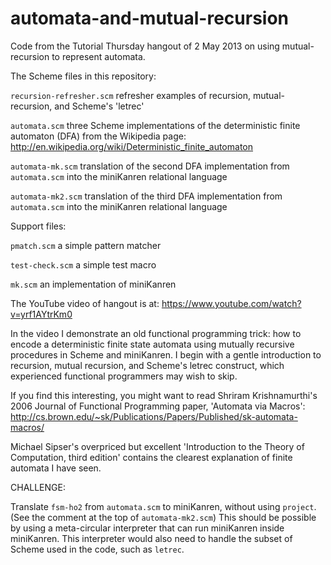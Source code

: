 automata-and-mutual-recursion
=============================

Code from the Tutorial Thursday hangout of 2 May 2013 on using mutual-recursion to represent automata.

The Scheme files in this repository:

`recursion-refresher.scm`
refresher examples of recursion, mutual-recursion, and Scheme's 'letrec'

`automata.scm`
three Scheme implementations of the deterministic finite automaton (DFA) from the Wikipedia page:
http://en.wikipedia.org/wiki/Deterministic_finite_automaton

`automata-mk.scm`
translation of the second DFA implementation from `automata.scm` into the miniKanren relational language

`automata-mk2.scm`
translation of the third DFA implementation from `automata.scm` into the miniKanren relational language

Support files:

`pmatch.scm`
a simple pattern matcher

`test-check.scm`
a simple test macro

`mk.scm`
an implementation of miniKanren



The YouTube video of hangout is at: https://www.youtube.com/watch?v=yrf1AYtrKm0

In the video I demonstrate an old functional programming trick: how to encode a deterministic finite state automata using mutually recursive procedures in Scheme and miniKanren.  I begin with a gentle introduction to recursion, mutual recursion, and Scheme's letrec construct, which experienced functional programmers may wish to skip.

If you find this interesting, you might want to read Shriram Krishnamurthi's 2006 Journal of Functional Programming paper, 'Automata via Macros':
http://cs.brown.edu/~sk/Publications/Papers/Published/sk-automata-macros/

Michael Sipser's overpriced but excellent 'Introduction to the Theory of Computation, third edition' contains the clearest explanation of finite automata I have seen.


CHALLENGE:

Translate `fsm-ho2` from `automata.scm` to miniKanren, without using `project`.  (See the comment at the top of `automata-mk2.scm`)  This should be possible by using a meta-circular interpreter that can run miniKanren inside miniKanren.  This interpreter would also need to handle the subset of Scheme used in the code, such as `letrec`.